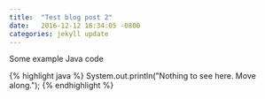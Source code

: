 ```yaml
---
title:  "Test blog post 2"
date:   2016-12-12 16:34:05 -0800
categories: jekyll update
---
```

Some example Java code

{% highlight java %}
System.out.println("Nothing to see here. Move along.");
{% endhighlight %}
